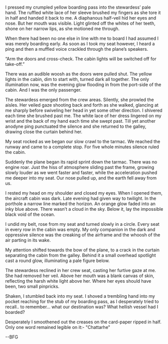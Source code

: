 I pressed my crumpled yellow boarding pass into the stewardess’ pale hand. The ruffled white lace of her sleeve brushed my fingers as she tore it in half and handed it back to me. A diaphanous half-veil hid her eyes and nose. But her mouth was visible. Light glinted off the whites of her teeth, shone on her narrow lips, as she motioned me through.

When there had been no one else in line with me to board I had assumed I was merely boarding early. As soon as I took my seat however, I heard a ping and then a muffled voice crackled through the plane’s speakers. 

“Arm the doors and cross-check. The cabin lights will be switched off for take-off.” 

There was an audible woosh as the doors were pulled shut. The yellow lights in the cabin, dim to start with, turned dark all together. The only illumination now, was the evening glow flooding in from the port-side of the cabin. And I was the only passenger.

The stewardess emerged from the crew areas. Silently, she prowled the aisles. Her veiled gaze shooting back and forth as she walked, glancing at me sharply before swiveling her head in yet some other direction. I shivered each time she brushed past me. The white lace of her dress lingered on my wrist and the back of my hand each time she swept past. Till yet another anodyne ping punctuated the silence and she returned to the galley, drawing close the curtain behind her.

My seat rocked as we began our slow crawl to the tarmac. We reached the runway and came to a complete stop. For five whole minutes silence ruled the cabin.  

Suddenly the plane began its rapid sprint down the tarmac. There was no engine roar. Just the hiss of atmosphere sliding past the frame, growing slowly louder as we went faster and faster, while the acceleration pushed me deeper into my seat. Our nose pulled up, and the earth fell away from us. 

I rested my head on my shoulder and closed my eyes. When I opened them, the aircraft cabin was dark. Late evening had given way to twilight. In the porthole a narrow line marked the horizon. An orange glow faded into an inky blue above. There wasn’t a cloud in the sky. Below it, lay the impossible black void of the ocean.

I undid my belt, rose from my seat and turned slowly in a circle. Every seat in every row in the cabin was empty. My only companion in the dark and oppressive silence was the creaking of the airframe and the whoosh of the air parting in its wake.

My attention shifted towards the bow of the plane, to a crack in the curtain separating the cabin from the galley. Behind it a small overhead spotlight cast a round glow, illuminating a pale figure below. 

The stewardess reclined in her crew seat, casting her furtive gaze at me. She had removed her veil. Above her mouth was a blank canvas of skin, reflecting the harsh white light above her. Where her eyes should have been, two small pinpricks. 

Shaken, I stumbled back into my seat. I shoved a trembling hand into my pocket reaching for the stub of my boarding pass, as I desperately tried to recall.. to remember… what our destination was? What hellish vessel had I boarded? 

Desperately I smoothened out the creases on the card-paper ripped in half. Only one word remained legible on it:- "Chattarhe"

\--BFG